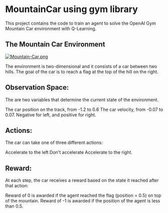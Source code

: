 # MountainCar using gym library

This project contains the code to train an agent to solve the OpenAI Gym Mountain Car environment with Q-Learning.
## The Mountain Car Environment

[![Mountain-Car.png](https://i.postimg.cc/1Xr2DbTT/Mountain-Car.png)](https://postimg.cc/QKVf3Yjk)

The environment is two-dimensional and it consists of a car between two hills. The goal of the car is to reach a flag at the top of the hill on the right.

## Observation Space:
The are two variables that determine the current state of the environment.

The car position on the track, from -1.2 to 0.6
The car velocity, from -0.07 to 0.07. Negative for left, and positive for right.

## Actions:
The car can take one of three different actions:

Accelerate to the left
Don't accelerate
Accelerate to the right.

## Reward:
At each step, the car receives a reward based on the state it reached after that action:

Reward of 0 is awarded if the agent reached the flag (position = 0.5) on top of the mountain.
Reward of -1 is awarded if the position of the agent is less than 0.5.















[lcd]:https://hackster.imgix.net/uploads/attachments/924857/img_0510_auRlYlz8t3.JPG?auto=compress%2Cformat&w=680&h=510&fit=max
[des]:https://hackster.imgix.net/uploads/attachments/924840/screen_shot_2019-06-13_at_1_17_47_pm_XX6RqU7T6j.png?auto=compress%2Cformat&w=680&h=510&fit=max
[circuit1]:https://hackster.imgix.net/uploads/attachments/924841/lcd.jpg?auto=compress%2Cformat&w=680&h=510&fit=max
[circuit2]:https://hackster.imgix.net/uploads/attachments/924842/screen_shot_2019-06-13_at_1_18_55_pm_DhHtccXH09.png?auto=compress%2Cformat&w=680&h=510&fit=max
